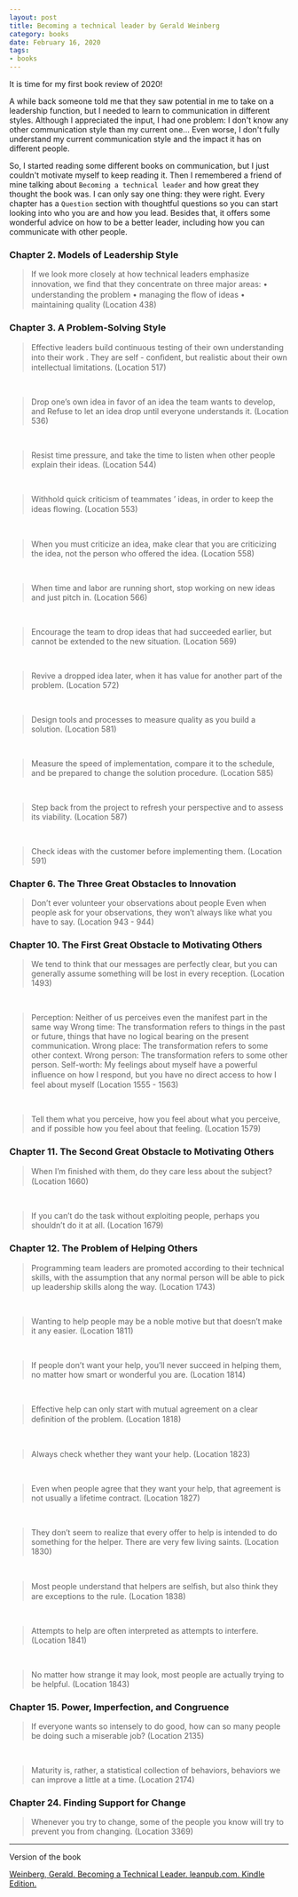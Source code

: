 ```yaml
---
layout: post
title: Becoming a technical leader by Gerald Weinberg
category: books
date: February 16, 2020
tags:
- books
---
```


It is time for my first book review of 2020!

A while back someone told me that they saw potential in me to take on a leadership function, but I needed to learn to communication in different styles. Although I appreciated the input, I had one problem: I don't know any other communication style than my current one... Even worse, I don't fully understand my current communication style and the impact it has on different people.

So, I started reading some different books on communication, but I just couldn't motivate myself to keep reading it. Then I remembered a friend of mine talking about `Becoming a technical leader` and how great they thought the book was. I can only say one thing: they were right. Every chapter has a `Question` section with thoughtful questions so you can start looking into who you are and how you lead. Besides that, it offers some wonderful advice on how to be a better leader, including how you can communicate with other people.

<!--more-->

### Chapter 2. Models of Leadership Style
 > If we look more closely at how technical leaders emphasize innovation, we ﬁnd that they concentrate on three major areas: 
 > • understanding the problem 
 > • managing the ﬂow of ideas 
 > • maintaining quality (Location 438)

### Chapter 3. A Problem-Solving Style
 > Effective leaders build continuous testing of their own understanding into their work . They are self - conﬁdent, but realistic about their own intellectual limitations. (Location 517)
<br>

 > Drop one’s own idea in favor of an idea the team wants to develop, and Refuse to let an idea drop until everyone understands it. (Location 536)
 <br>

 > Resist time pressure, and take the time to listen when other people explain their ideas. (Location 544)
 <br>

 > Withhold quick criticism of teammates ’ ideas, in order to keep the ideas ﬂowing. (Location 553)
 <br>

 > When you must criticize an idea, make clear that you are criticizing the idea, not the person who offered the idea. (Location 558)
 <br>

 > When time and labor are running short, stop working on new ideas and just pitch in. (Location 566)
 <br>

 > Encourage the team to drop ideas that had succeeded earlier, but cannot be extended to the new situation. (Location 569)
 <br>

 > Revive a dropped idea later, when it has value for another part of the problem. (Location 572)
 <br>

 > Design tools and processes to measure quality as you build a solution. (Location 581)
 <br>

 > Measure the speed of implementation, compare it to the schedule, and be prepared to change the solution procedure. (Location 585)
 <br>

 > Step back from the project to refresh your perspective and to assess its viability. (Location 587)
 <br>

 > Check ideas with the customer before implementing them. (Location 591)

### Chapter 6. The Three Great Obstacles to Innovation
 > Don’t ever volunteer your observations about people
 > Even when people ask for your observations, they won’t always like what you have to say. (Location 943 - 944)

### Chapter 10. The First Great Obstacle to Motivating Others
 > We tend to think that our messages are perfectly clear, but you can generally assume something will be lost in every reception. (Location 1493)
  <br>

 > Perception: Neither of us perceives even the manifest part in the same way
 > Wrong time: The transformation refers to things in the past or future, things that have no logical bearing on the present communication.
 > Wrong place: The transformation refers to some other context.
 > Wrong person: The transformation refers to some other person.
 > Self-worth: My feelings about myself have a powerful inﬂuence on how I respond, but you have no direct access to how I feel about myself (Location 1555 - 1563)
  <br>

 > Tell them what you perceive, how you feel about what you perceive, and if possible how you feel about that feeling. (Location 1579)

### Chapter 11. The Second Great Obstacle to Motivating Others
 > When I’m ﬁnished with them, do they care less about the subject? (Location 1660)
 <br>

 > If you can’t do the task without exploiting people, perhaps you shouldn’t do it at all. (Location 1679)

### Chapter 12. The Problem of Helping Others
 > Programming team leaders are promoted according to their technical skills, with the assumption that any normal person will be able to pick up leadership skills along the way. (Location 1743)
 <br>

 > Wanting to help people may be a noble motive but that doesn’t make it any easier. (Location 1811)
 <br>

 > If people don’t want your help, you’ll never succeed in helping them, no matter how smart or wonderful you are. (Location 1814)
 <br>

 > Effective help can only start with mutual agreement on a clear deﬁnition of the problem. (Location 1818)
 <br>

 > Always check whether they want your help. (Location 1823)
 <br>

 > Even when people agree that they want your help, that agreement is not usually a lifetime contract. (Location 1827)
 <br>

 > They don’t seem to realize that every offer to help is intended to do something for the helper. There are very few living saints. (Location 1830)
 <br>

 > Most people understand that helpers are selﬁsh, but also think they are exceptions to the rule. (Location 1838)
 <br>

 > Attempts to help are often interpreted as attempts to interfere. (Location 1841)
 <br>

 > No matter how strange it may look, most people are actually trying to be helpful. (Location 1843)

### Chapter 15. Power, Imperfection, and Congruence
 > If everyone wants so intensely to do good, how can so many people be doing such a miserable job? (Location 2135)
 <br>

 > Maturity is, rather, a statistical collection of behaviors, behaviors we can improve a little at a time. (Location 2174)

### Chapter 24. Finding Support for Change
 > Whenever you try to change, some of the people you know will try to prevent you from changing. (Location 3369)

----

Version of the book

[Weinberg, Gerald. Becoming a Technical Leader. leanpub.com. Kindle Edition.](https://www.goodreads.com/book/show/18620538-becoming-a-technical-leader) 